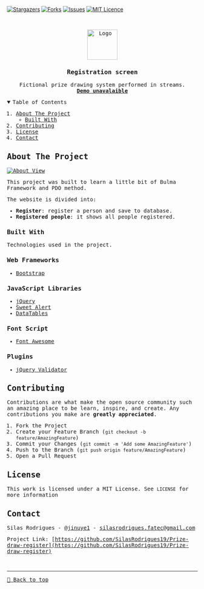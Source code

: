 [![Stargazers][stars-shield]][stars-url]
[![Forks][forks-shield]][forks-url]
[![Issues][issues-shield]][issues-url]
[![MIT Licence][license-shield]][license-url]


<!-- PROJECT LOGO -->
<br />
<samp>
<p align="center">
  <a href="#">
    <img src="https://images.vexels.com/media/users/3/217997/isolated/preview/d439a251f09dee321022fbed116d0cfc-desenho-de-ilustracao-de-caixa-de-presente.png" alt="Logo" width="80" height="80">
  </a>

  <h3 align="center">Registration screen</h3>

  <p align="center">
    Fictional prize drawing system performed in streams.
    <br />
    <a href="#"><strong>Demo unavalaible</strong></a>
    <br />
  </p>
</p>



<!-- TABLE OF CONTENTS -->
<details open="open">
  <summary>Table of Contents</summary>
  <ol>
    <li>
      <a href="#about-the-project">About The Project</a>
      <ul>
        <li><a href="#built-with">Built With</a></li>
      </ul>
    </li>
    <li><a href="#contributing">Contributing</a></li>
    <li><a href="#license">License</a></li>
    <li><a href="#contact">Contact</a></li>
  </ol>
</details>



<!-- ABOUT THE PROJECT -->
## About The Project

[![About View][About View]](https://github.com/SilasRodrigues19/Prize-draw-register)




This project was built to learn a little bit of Bulma Framework and PDO method.

The website is divided into:
* **Register**: register a person and save to database.
* **Registered people**: it shows all people registered.

### Built With

Technologies used in the project.

### Web Frameworks
* [Bootstrap](https://getbootstrap.com)

### JavaScript Libraries
* [jQuery](https://jquery.com)
* [Sweet Alert](https://sweetalert2.github.io)
* [DataTables](https://datatables.net)

### Font Script
* [Font Awesome](https://fontawesome.com)

### Plugins
* [jQuery Validator](https://jqueryvalidation.org)


<!-- CONTRIBUTING -->
## Contributing

Contributions are what make the open source community such an amazing place to be learn, inspire, and create. Any contributions you make are **greatly appreciated**.

1. Fork the Project
2. Create your Feature Branch (`git checkout -b feature/AmazingFeature`)
3. Commit your Changes (`git commit -m 'Add some AmazingFeature'`)
4. Push to the Branch (`git push origin feature/AmazingFeature`)
5. Open a Pull Request


<!-- LICENSE -->
## License

This work is licensed under a MIT License. See `LICENSE` for more information


<!-- CONTACT -->
## Contact

Silas Rodrigues - [@jinuye1](https://twitter.com/jinuye1) - silasrodrigues.fatec@gmail.com

Project Link: [https://github.com/SilasRodrigues19/Prize-draw-register](https://github.com/SilasRodrigues19/Prize-draw-register)

   
   <!-- MARKDOWN LINKS & IMAGES -->
<!-- https://www.markdownguide.org/basic-syntax/#reference-style-links -->
[contributors-shield]: https://img.shields.io/github/contributors/SilasRodrigues19/Prize-draw-register.svg?style=for-the-badge
[contributors-url]: https://github.com/SilasRodrigues19/Prize-draw-register/graphs/contributors
[forks-shield]: https://img.shields.io/github/forks/SilasRodrigues19/Prize-draw-register.svg?style=for-the-badge
[forks-url]: https://github.com/SilasRodrigues19/Prize-draw-register/network/members
[stars-shield]: https://img.shields.io/github/stars/SilasRodrigues19/Prize-draw-register.svg?style=for-the-badge
[stars-url]: https://github.com/SilasRodrigues19/Prize-draw-register/stargazers
[issues-shield]: https://img.shields.io/github/issues/SilasRodrigues19/Prize-draw-register.svg?style=for-the-badge
[issues-url]: https://github.com/SilasRodrigues19/Prize-draw-register/issues
[license-shield]: https://img.shields.io/github/license/SilasRodrigues19/Prize-draw-register.svg?style=for-the-badge
[license-url]: https://github.com/SilasRodrigues19/Prize-draw-register/blob/main/LICENSE
[About View]: https://github.com/SilasRodrigues19/Prize-draw-register/blob/main/img/preview.gif

<br><hr>
[🔼 Back to top](#Registration-Screen)
